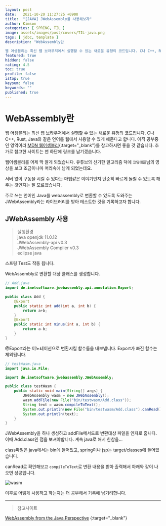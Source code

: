 ```yaml
---
layout: post
date:   2021-10-20 11:27:25 +0900
title:  "[JAVA] JWebAssembly를 사용해보자"
author: Kimson
categories: [ SPRING, TIL ]
image: assets/images/post/covers/TIL-java.png
tags: [ jdbc, template ]
description: "WebAssembly란

웹 어셈블리는 최신 웹 브라우저에서 실행할 수 있는 새로운 유형의 코드입니다. C나 C++, Rust, Java와 같은 언어를 웹에서 사용할 수 있게 해준다고 합니다. 아직 공부중인 영역이라 MDN 웹어셈블리를 참고하시면 좋을 것 같습니다. 추가로 참고한 사이트는 맨 하단에 링크를 남기겠습니다."
featured: true
hidden: false
rating: 4.5
toc: true
profile: false
istop: true
keysum: false
keywords: ""
published: true
---
```


# WebAssembly란

웹 어셈블리는 최신 웹 브라우저에서 실행할 수 있는 새로운 유형의 코드입니다. C나 C++, Rust, Java와 같은 언어를 웹에서 사용할 수 있게 해준다고 합니다. 아직 공부중인 영역이라 [MDN 웹어셈블리](https://developer.mozilla.org/ko/docs/WebAssembly){:target="_blank"}를 참고하시면 좋을 것 같습니다. 추가로 참고한 사이트는 맨 하단에 링크를 남기겠습니다.

웹어셈블리를 어제 막 알게 되었습니다. 유튜브의 신기한 알고리즘 덕에 `코딩애플`님의 영상을 보고 조금이나마 머리속에 남게 되었는데요.

서버 없이 구동을 시킬 수 있다는 마법같은 이야기인지 단순히 빠르게 돌릴 수 있도록 해주는 것인지는 잘 모르겠습니다.

주로 쓰는 언어인 Java를 webassembly로 변환할 수 있도록 도와주는 JWebAssembly라는 라이브러리를 받아 테스트한 것을 기록하고자 합니다.

## JWebAssembly 사용

> 실행환경  
> java openjdk 11.0.12  
> JWebAssembly-api v0.3  
> JWebAssembly Compiler v0.3  
> eclipse java  

스프링 Test도 작동 됩니다.

WebAssembly로 변환할 대상 클래스를 생성합니다.

```java
// Add.java
import de.inetsoftware.jwebassembly.api.annotation.Export;

public class Add {
	@Export
	public static int add(int a, int b) {
		return a+b;
	}
	@Export
	public static int minus(int a, int b) {
		return a-b;
	}
}
```

@Export라는 어노테이션으로 변환시킬 함수들을 내보냅니다. Export가 빠진 함수는 제외됩니다.

```java
// testWasm.java
import java.io.File;

import de.inetsoftware.jwebassembly.JWebAssembly;

public class testWasm {
	public static void main(String[] args) {
		JWebAssembly wasm = new JWebAssembly();
		wasm.addFile(new File("bin/testwasm/Add.class"));
		String text = wasm.compileToText();
		System.out.println(new File("bin/testwasm/Add.class").canRead());
		System.out.println(text);
	}
}
```

JWebAssembly을 하나 생성하고 addFile메서드로 변환대상 파일을 인자로 줍니다. 이때 Add.class인 점을 보셔야합니다. 계속 java로 해서 한참을...

class파일은 java에서는 bin에 들어있고, spring이나 jsp는 target/classes에 들어있습니다.

canRead로 확인해보고 `compileToText`로 변환 내용을 받아 출력해서  아래와 같이 나오면 성공입니다.

![wasm]({{site.baseurl}}/assets/images/post/wasm/wasm01.png)

이후로 어떻게 사용하고 하는지는 더 공부해서 기록에 남기려합니다.

-----

> 참고사이트

[WebAssembly from the Java Perspective](https://speakerdeck.com/dalexandrov/webassembly-from-the-java-perspective?slide=108)
{:target="_blank"}